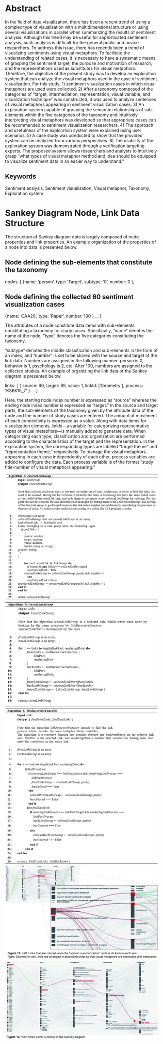 <!-- # Getting Started with Create React App

This project was bootstrapped with [Create React App](https://github.com/facebook/create-react-app).

## Available Scripts

In the project directory, you can run:

### `npm start`

Runs the app in the development mode.\
Open [http://localhost:3000](http://localhost:3000) to view it in the browser.

The page will reload if you make edits.\
You will also see any lint errors in the console.

### `npm test`

Launches the test runner in the interactive watch mode.\
See the section about [running tests](https://facebook.github.io/create-react-app/docs/running-tests) for more information.

### `npm run build`

Builds the app for production to the `build` folder.\
It correctly bundles React in production mode and optimizes the build for the best performance.

The build is minified and the filenames include the hashes.\
Your app is ready to be deployed!

See the section about [deployment](https://facebook.github.io/create-react-app/docs/deployment) for more information.

### `npm run eject`

**Note: this is a one-way operation. Once you `eject`, you can’t go back!**

If you aren’t satisfied with the build tool and configuration choices, you can `eject` at any time. This command will remove the single build dependency from your project.

Instead, it will copy all the configuration files and the transitive dependencies (webpack, Babel, ESLint, etc) right into your project so you have full control over them. All of the commands except `eject` will still work, but they will point to the copied scripts so you can tweak them. At this point you’re on your own.

You don’t have to ever use `eject`. The curated feature set is suitable for small and middle deployments, and you shouldn’t feel obligated to use this feature. However we understand that this tool wouldn’t be useful if you couldn’t customize it when you are ready for it.

## Learn More

You can learn more in the [Create React App documentation](https://facebook.github.io/create-react-app/docs/getting-started).

To learn React, check out the [React documentation](https://reactjs.org/). -->

# Abstract

In the field of data visualization, there has been a recent trend of using a complex type of visualization with a multidimensional structure or using several visualizations in parallel when summarizing the results of sentiment analysis. Although this trend may be useful for sophisticated sentiment analysis, such analysis is difficult for the general public and novice researchers. To address this issue, there has recently been a trend of visualizing sentiments using visual metaphors. To facilitate the understanding of related cases, it is necessary to have a systematic means of grasping the sentiment target, the purpose and motivation of research, and the representations used as substitutes for visual metaphors. Therefore, the objective of the present study was to develop an exploration system that can analyze the visual metaphors used in the case of sentiment visualization. For this study, 1) sentiment visualization cases in which visual metaphors are used were collected. 2) After a taxonomy composed of the categories of “target, intermediation, representation, visual variable, and visualization technique” was constructed, it was used to analyze sentences of visual metaphors appearing in sentiment visualization cases. 3) An exploration system capable of grasping the semantic relationships of sub-elements within the five categories of the taxonomy and intuitively interpreting visual metaphors was developed so that appropriate cases can be recommended to sentiment visualization researchers. 4) The approach and usefulness of the exploration system were explained using user scenarios. 5) A case study was conducted to show that the provided system can be analyzed from various perspectives. 6) The usability of the exploration system was demonstrated through a verification targeting experts. The proposed system allows researchers and analysts to intuitively grasp “what types of visual metaphor method and idea should be equipped to visualize sentiment data in an easier way to understand.”

## Keywords

Sentiment analysis, Sentiment visualization, Visual metaphor, Taxonomy, Exploration system

# Sankey Diagram Node, Link Data Structure

The structure of Sankey diagram data is largely composed of node properties and link properties. An example organization of the properties of a node into data is presented below.

## Node defining the sub-elements that constitute the taxonomy

nodes: [
{name: ’person’,
type: ’Target’,
subtype: ’0’,
number: 0
},

## Node defining the collected 60 sentiment visualization cases

{name: ’CAA20’,
type: ’Paper’,
number: 100
} ...
]

The attributes of a node constitute data items with sub-elements constituting a taxonomy for study cases. Specifically, “name” denotes the name of the node, “type” denotes the five categories constituting the taxonomy,

“subtype” denotes the middle classification and sub-elements in the form of an index, and “number” is set to be shared with the source and target of the link data. Numbers are assigned in the following manner: person is 0, behavior is 1, psychology is 2, etc. After 100, numbers are assigned to the collected studies.
An example of organizing the link data of the Sankey diagram is presented below.

links: [
{
source: 60,
target: 89,
value: 1,
linkId: [’Geometry’],
process: ’KSBK15_7’
} ...
]

Here, the starting node index number is expressed as “source” whereas the ending node index number is expressed as “target.” In the source and target parts, the sub-elements of the taxonomy given by the attribute data of the node and the number of study cases are entered. The amount of movement of each connectivity is expressed as a value. Along with data items for visualization elements, linkId—a variable for categorizing representative types of visual metaphors—is manually added to generate data. When categorizing each type, classification and organization are performed according to the characteristics of the target and the representation. In the exploration system, the corresponding types are labeled “target theme” and “representation theme,” respectively. To manage the visual metaphors appearing in each case independently of each other, process variables are added to configure the data. Each process variable is of the format “study title-number of visual metaphors appearing.”

![Algorithm A(alt text)](https://github.com/hm00081/metaphorVis/blob/main/images/AlgorithmA.jpg)
![Algorithm B(alt text)](https://github.com/hm00081/metaphorVis/blob/main/images/AlgorithmB.jpg)
![Algorithm C(alt text)](https://github.com/hm00081/metaphorVis/blob/main/images/AlgorithmC.jpg)
![Fig13(alt text)](https://github.com/hm00081/metaphorVis/blob/main/images/Fig13.jpg)
![Fig14(alt text)](https://github.com/hm00081/metaphorVis/blob/main/images/Fig14.jpg)
